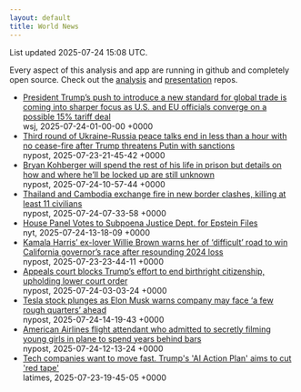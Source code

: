 ```yaml
---
layout: default
title: World News
---
```


<div markdown="0">
<div class="byline small text-muted">List updated <span class="datetime">2025-07-24 15:08 UTC</span>.</div>

<p>Every aspect of this analysis and app are running in github and completely open source. Check out the <a href="https://github.com/Castro-Media/Analysis">analysis</a> and <a href="https://github.com/Castro-Media/TopStoryReview.com">presentation</a> repos.</p>
<ul>
<li><a href='https://www.wsj.com/economy/trade/trump-trade-deal-15-percent-tariffs-16aeb256'>President Trump&#8217;s push to introduce a new standard for global trade is coming into sharper focus as U.S. and EU officials converge on a possible 15% tariff deal</a><div class='byline small text-muted'>wsj, <span class="datetime">2025-07-24-01-00-00 +0000</span></div></li>
<li><a href='https://nypost.com/2025/07/23/us-news/ukraine-russia-peace-talks-end-in-less-than-a-hour-with-no-cease-fire/'>Third round of Ukraine-Russia peace talks end in less than a hour with no cease-fire after Trump threatens Putin with sanctions</a><div class='byline small text-muted'>nypost, <span class="datetime">2025-07-23-21-45-42 +0000</span></div></li>
<li><a href='https://nypost.com/2025/07/24/us-news/university-of-idaho-murderer-bryan-kohberger-transferred-to-maximum-security-state-prison/'>Bryan Kohberger will spend the rest of his life in prison but details on how and where he&#8217;ll be locked up are still unknown</a><div class='byline small text-muted'>nypost, <span class="datetime">2025-07-24-10-57-44 +0000</span></div></li>
<li><a href='https://nypost.com/2025/07/24/world-news/thailand-and-cambodia-exchange-fire-in-new-border-clashes-that-kill-at-least-1-civilian/'>Thailand and Cambodia exchange fire in new border clashes, killing at least 11 civilians</a><div class='byline small text-muted'>nypost, <span class="datetime">2025-07-24-07-33-58 +0000</span></div></li>
<li><a href='https://www.nytimes.com/2025/07/23/us/politics/house-subpoena-justice-dept-epstein-files.html'>House Panel Votes to Subpoena Justice Dept. for Epstein Files</a><div class='byline small text-muted'>nyt, <span class="datetime">2025-07-24-13-18-09 +0000</span></div></li>
<li><a href='https://nypost.com/2025/07/23/us-news/kamala-harris-ex-lover-willie-brown-warns-it-will-be-difficult-for-her-to-win-california-governors-race-may-not-be-where-she-should-be-going/'>Kamala Harris&#8217; ex-lover Willie Brown warns her of &#8216;difficult&#8217; road to win California governor&#8217;s race after resounding 2024 loss</a><div class='byline small text-muted'>nypost, <span class="datetime">2025-07-23-23-44-11 +0000</span></div></li>
<li><a href='https://nypost.com/2025/07/23/us-news/appeals-court-blocks-trumps-effort-to-end-birthright-citizenship-upholding-lower-court-order/'>Appeals court blocks Trump&#8217;s effort to end birthright citizenship, upholding lower court order</a><div class='byline small text-muted'>nypost, <span class="datetime">2025-07-24-03-03-24 +0000</span></div></li>
<li><a href='https://nypost.com/2025/07/24/business/tesla-stock-plunges-as-elon-musk-admits-a-few-rough-quarters-could-be-ahead/'>Tesla stock plunges as Elon Musk warns company may face &#8216;a few rough quarters&#8217; ahead</a><div class='byline small text-muted'>nypost, <span class="datetime">2025-07-24-14-19-43 +0000</span></div></li>
<li><a href='https://nypost.com/2025/07/24/us-news/american-airlines-flight-attendant-who-admitted-to-secretly-filming-young-girls-in-plane-bathroom-learns-fate/'>American Airlines flight attendant who admitted to secretly filming young girls in plane to spend years behind bars</a><div class='byline small text-muted'>nypost, <span class="datetime">2025-07-24-12-13-24 +0000</span></div></li>
<li><a href='https://www.latimes.com/business/story/2025-07-23/trump-unveils-ai-action-plan'>Tech companies want to move fast. Trump's 'AI Action Plan' aims to cut 'red tape'</a><div class='byline small text-muted'>latimes, <span class="datetime">2025-07-23-19-45-05 +0000</span></div></li>
</ul>
</div>
